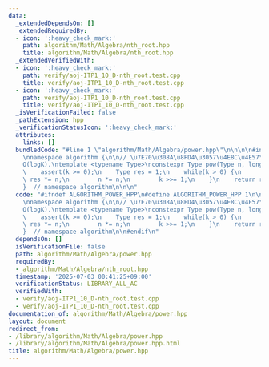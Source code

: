 ```yaml
---
data:
  _extendedDependsOn: []
  _extendedRequiredBy:
  - icon: ':heavy_check_mark:'
    path: algorithm/Math/Algebra/nth_root.hpp
    title: algorithm/Math/Algebra/nth_root.hpp
  _extendedVerifiedWith:
  - icon: ':heavy_check_mark:'
    path: verify/aoj-ITP1_10_D-nth_root.test.cpp
    title: verify/aoj-ITP1_10_D-nth_root.test.cpp
  - icon: ':heavy_check_mark:'
    path: verify/aoj-ITP1_10_D-nth_root.test.cpp
    title: verify/aoj-ITP1_10_D-nth_root.test.cpp
  _isVerificationFailed: false
  _pathExtension: hpp
  _verificationStatusIcon: ':heavy_check_mark:'
  attributes:
    links: []
  bundledCode: "#line 1 \"algorithm/Math/Algebra/power.hpp\"\n\n\n\n#include <cassert>\n\
    \nnamespace algorithm {\n\n// \u7E70\u308A\u8FD4\u3057\u4E8C\u4E57\u6CD5\uFF0E\
    O(logK).\ntemplate <typename Type>\nconstexpr Type pow(Type n, long long k) {\n\
    \    assert(k >= 0);\n    Type res = 1;\n    while(k > 0) {\n        if(k & 1LL)\
    \ res *= n;\n        n *= n;\n        k >>= 1;\n    }\n    return res;\n}\n\n\
    }  // namespace algorithm\n\n\n"
  code: "#ifndef ALGORITHM_POWER_HPP\n#define ALGORITHM_POWER_HPP 1\n\n#include <cassert>\n\
    \nnamespace algorithm {\n\n// \u7E70\u308A\u8FD4\u3057\u4E8C\u4E57\u6CD5\uFF0E\
    O(logK).\ntemplate <typename Type>\nconstexpr Type pow(Type n, long long k) {\n\
    \    assert(k >= 0);\n    Type res = 1;\n    while(k > 0) {\n        if(k & 1LL)\
    \ res *= n;\n        n *= n;\n        k >>= 1;\n    }\n    return res;\n}\n\n\
    }  // namespace algorithm\n\n#endif\n"
  dependsOn: []
  isVerificationFile: false
  path: algorithm/Math/Algebra/power.hpp
  requiredBy:
  - algorithm/Math/Algebra/nth_root.hpp
  timestamp: '2025-07-03 00:41:25+09:00'
  verificationStatus: LIBRARY_ALL_AC
  verifiedWith:
  - verify/aoj-ITP1_10_D-nth_root.test.cpp
  - verify/aoj-ITP1_10_D-nth_root.test.cpp
documentation_of: algorithm/Math/Algebra/power.hpp
layout: document
redirect_from:
- /library/algorithm/Math/Algebra/power.hpp
- /library/algorithm/Math/Algebra/power.hpp.html
title: algorithm/Math/Algebra/power.hpp
---
```

